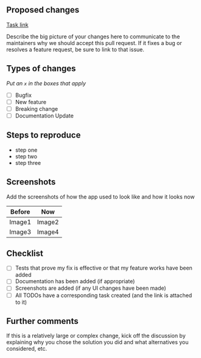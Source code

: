 ## Proposed changes

[Task link](https://please-paste-here-the-task.url)

<!-- if that's a rewrite from the V1 add a corresponding link to code on gitlab
[Original implementation](https://gitlab.com/link)
 -->

Describe the big picture of your changes here to communicate to the maintainers why we should accept this pull request. If it fixes a bug or resolves a feature request, be sure to link to that issue.

## Types of changes

_Put an `x` in the boxes that apply_

- [ ] Bugfix
- [ ] New feature
- [ ] Breaking change
- [ ] Documentation Update

## Steps to reproduce

- step one
- step two
- step three

## Screenshots

Add the screenshots of how the app used to look like and how it looks now

| Before | Now    |
| ------ | ------ |
| Image1 | Image2 |
| Image3 | Image4 |

## Checklist

- [ ] Tests that prove my fix is effective or that my feature works have been added
- [ ] Documentation has been added (if appropriate)
- [ ] Screenshots are added (if any UI changes have been made)
- [ ] All TODOs have a corresponding task created (and the link is attached to it)

## Further comments

If this is a relatively large or complex change, kick off the discussion by explaining why you chose the solution you did and what alternatives you considered, etc.
